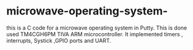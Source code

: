 # microwave-operating-system-
this is a C code for a microwave operating system in Putty. This is done used TM4CGH6PM  TIVA ARM microcontroller. It implemented timers , interrupts, Systick ,GPIO ports and UART.
